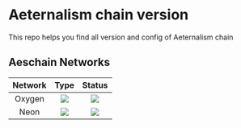 # Aeternalism chain version
This repo helps you find all version and config of Aeternalism chain

## Aeschain Networks

| Network | Type | Status |
| :-----: | :--: | :----: |
| Oxygen | ![](https://img.shields.io/static/v1?label=&message=TESTNET&color=informational&style=plastic&logo=windows) | ![](https://img.shields.io/static/v1?label=&message=LIVE&color=success) |
| Neon | ![](https://img.shields.io/static/v1?label=&message=MAINNET&color=important&style=plastic&logo=linux) | ![](https://img.shields.io/static/v1?label=&message=VERIFY&color=green) |